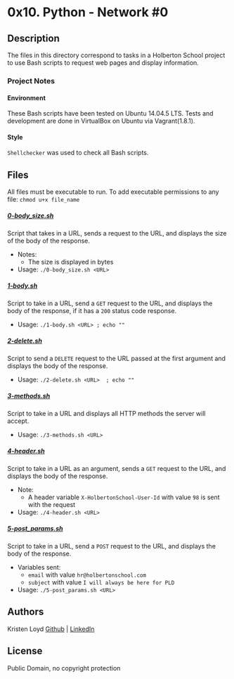 # 0x10. Python - Network #0

## Description
The files in this directory correspond to tasks in a Holberton School project to use Bash scripts to request web pages and display information.

### Project Notes
#### Environment
These Bash scripts have been tested on Ubuntu 14.04.5 LTS.
Tests and development are done in VirtualBox on Ubuntu via Vagrant(1.8.1).
#### Style
`Shellchecker` was used to check all Bash scripts.


## Files
All files must be executable to run. To add executable permissions to any file: `chmod u+x file_name`

##### [0-body_size.sh](0-body_size.sh)
Script that takes in a URL, sends a request to the URL, and displays the size of the body of the response.
* Notes:
  * The size is displayed in bytes
* Usage: `./0-body_size.sh <URL>`

##### [1-body.sh](1-body.sh)
Script to take in a URL, send a `GET` request to the URL, and displays the body of the response, if it has a `200` status code response.
* Usage: `./1-body.sh <URL> ; echo ""`

##### [2-delete.sh](2-delete.sh)
Script to send a `DELETE` request to the URL passed at the first argument and displays the body of the response.
* Usage: `./2-delete.sh <URL>  ; echo ""`

##### [3-methods.sh](3-methods.sh)
Script to take in a URL and displays all HTTP methods the server will accept.
* Usage: `./3-methods.sh <URL>`

##### [4-header.sh](4-header.sh)
Script to take in a URL as an argument, sends a `GET` request to the URL, and displays the body of the response.
* Note:
  * A header variable `X-HolbertonSchool-User-Id` with value `98` is sent with the request
* Usage: `./4-header.sh <URL>`

##### [5-post_params.sh](5-post_params.sh)
Script to take in a URL, send a `POST` request to the URL, and displays the body of the response.
* Variables sent:
  * `email` with value `hr@holbertonschool.com`
  * `subject` with value `I will always be here for PLD`
* Usage: `./5-post_params.sh <URL>`


## Authors
Kristen Loyd        [Github](https://github.com/KRLoyd) |  [LinkedIn](https://www.linkedin.com/in/kristen-loyd-34984a92)

## License
Public Domain, no copyright protection
